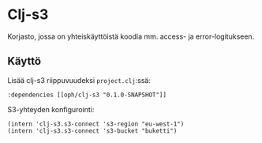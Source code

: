 # Clj-s3

Korjasto, jossa on yhteiskäyttöistä koodia mm. access- ja error-logitukseen.

## Käyttö

Lisää clj-s3 riippuvuudeksi `project.clj`:ssä:

```
:dependencies [[oph/clj-s3 "0.1.0-SNAPSHOT"]]
```

S3-yhteyden konfigurointi:

```
(intern 'clj-s3.s3-connect 's3-region "eu-west-1")
(intern 'clj-s3.s3-connect 's3-bucket "buketti")
```
